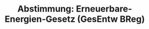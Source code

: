 ---
abstimmung:
  abstimmung: 5
  bundestagssitzung: 145
  datum: 15. Dezember 2023
  legislaturperiode: 20
categories:
- Todo
data:
- title: Abstimmungsergebnis 20231215_5.pdf
  url: /res/2025-btw/abstimmungsergebnisse/20231215_5.pdf
- title: Abstimmungsergebnis 20231215_5_xls.xlsx
  url: /res/2025-btw/abstimmungsergebnisse/20231215_5_xls.xlsx
- title: Abstimmungsergebnis 20231215_5_xls.csv
  url: /res/2025-btw/abstimmungsergebnisse_csv/20231215_5_xls.csv
documents:
- local: /res/2025-btw/drucksachen/2008657.pdf
  summary: '### Gesetzentwurf der Bundesregierung: Änderung des Erneuerbare-Energien-Gesetzes
    und weiterer Vorschriften zur Steigerung des Ausbaus photovoltaischer Energieerzeugung


    Dieser Gesetzentwurf der Bundesregierung zielt auf die Beschleunigung des Ausbaus
    der Photovoltaik ab, um die deutschen Klimaziele zu erreichen.  Er beinhaltet
    Maßnahmen zur Vereinfachung und Beschleunigung des Ausbaus, insbesondere durch
    die Förderung verschiedener Solaranlagen-Typen und die Vereinfachung von Genehmigungs-
    und Anschlussverfahren.


    **Kernpunkte und Ziele:**


    * Steigerung des Photovoltaik-Ausbaus

    * Beschleunigung von Genehmigungsverfahren

    * Vereinfachung des Anschlusses an das Stromnetz

    * Förderung von besonderen Solaranlagen (Agri-PV, Floating-PV, etc.)

    * Vereinfachung des Mieterstroms und Einführung der Gemeinschaftlichen Gebäudeversorgung

    * Senkung des bürokratischen Aufwands'
  title: Drucksache 20/8657
  url: https://dserver.bundestag.de/btd/20/086/2008657.pdf
- local: /res/2025-btw/drucksachen/2009781.pdf
  summary: '### Beschlussempfehlung und Bericht des Bundestagsausschusses


    Der Ausschuss für Klimaschutz und Energie empfiehlt die Annahme eines Teils des
    Regierungsentwurfs zur Änderung des Erneuerbare-Energien-Gesetzes.  **Kernpunkte
    und Ziele:** Verlängerung der Nachtkennzeichnung für Windkraftanlagen, Einführung
    der unentgeltlichen Abnahme für Strom aus erneuerbaren Energien, Verlängerung
    der Realisierungs- und Pönalfristen für Windenergieanlagen.

    '
  title: Drucksache 20/9781
  url: https://dserver.bundestag.de/btd/20/097/2009781.pdf
ergebnis:
  AfD:
    enthaltung: 0
    gesamt: 78
    ja: 0
    nein: 49
    nichtabgegeben: 29
    ungueltig: 0
  Bündnis 90/Die Grünen:
    enthaltung: 0
    gesamt: 118
    ja: 105
    nein: 0
    nichtabgegeben: 13
    ungueltig: 0
  CDU/CSU:
    enthaltung: 0
    gesamt: 196
    ja: 0
    nein: 125
    nichtabgegeben: 71
    ungueltig: 0
  FDP:
    enthaltung: 0
    gesamt: 92
    ja: 77
    nein: 0
    nichtabgegeben: 15
    ungueltig: 0
  Fraktionslos:
    enthaltung: 20
    gesamt: 44
    ja: 0
    nein: 6
    nichtabgegeben: 18
    ungueltig: 0
  SPD:
    enthaltung: 0
    gesamt: 206
    ja: 181
    nein: 0
    nichtabgegeben: 25
    ungueltig: 0
layout: abstimmung
links:
- title: Link zu bundestag.de
  url: https://www.bundestag.de/parlament/plenum/abstimmung/abstimmung?id=889
preview: 'Deutscher Bundestag


  145. Sitzung des Deutschen Bundestages

  am Freitag, 15. Dezember 2023


  Endgültiges Ergebnis der Namentlichen Abstimmung Nr. 5


  Gesetzentwurf der Bundesregierung

  Entwurf eines Gesetzes zur Änderung des Erneuerbare-Energien-Gesetzes und weiterer

  energiewirtschaftlicher Vorschriften zur Steigerung des Ausbaus photovoltaischer

  Energieerzeugung

  hier:

  Entwurf eines Gesetzes zur Änderung des Erneuerbare-Energien-Gesetzes zur Vermeidung

  kurzfristig auftretender wirtschaftlicher Härten für den Ausbau der eneuerbaren
  Energien

  - Drucksachen 20/8657 und 20/9781 -'
tags:
- Todo
title: 'Abstimmung: Erneuerbare-Energien-Gesetz (GesEntw BReg)'
---